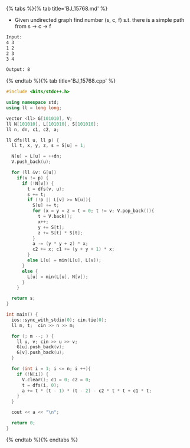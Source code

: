 {% tabs %}{% tab title='BJ_15768.md' %}

* Given undirected graph find number (s, c, f) s.t. there is a simple path from s -> c -> f

```txt
Input:
4 3
1 2
2 3
3 4

Output: 8
```

{% endtab %}{% tab title='BJ_15768.cpp' %}

```cpp
#include <bits/stdc++.h>

using namespace std;
using ll = long long;

vector <ll> G[101010], V;
ll N[101010], L[101010], S[101010];
ll n, dn, c1, c2, a;

ll dfs(ll u, ll p) {
  ll t, x, y, z, s = S[u] = 1;

  N[u] = L[u] = ++dn;
  V.push_back(u);

  for (ll &v: G[u])
    if(v != p) {
      if (!N[v]) {
        t = dfs(v, u);
        s += t;
        if (!p || L[v] >= N[u]){
          S[u] += t;
          for (x = y = z = t = 0; t != v; V.pop_back()){
            t = V.back();
            x++;
            y += S[t];
            z += S[t] * S[t];
          }
          a -= (y * y + z) * x;
          c2 += x; c1 += (y + y + 1) * x;
        }
        else L[u] = min(L[u], L[v]);
      }
      else {
        L[u] = min(L[u], N[v]);
      }
    }

  return s;
}

int main() {
  ios::sync_with_stdio(0); cin.tie(0);
  ll m, t;  cin >> n >> m;

  for (; m --; ) {
    ll u, v; cin >> u >> v;
    G[u].push_back(v);
    G[v].push_back(u);
  }

  for (int i = 1; i <= n; i ++){
    if (!N[i]) {
      V.clear(); c1 = 0; c2 = 0;
      t = dfs(i, 0);
      a += t * (t - 1) * (t - 2) - c2 * t * t + c1 * t;
    }
  }

  cout << a << "\n";

  return 0;
}
```

{% endtab %}{% endtabs %}
